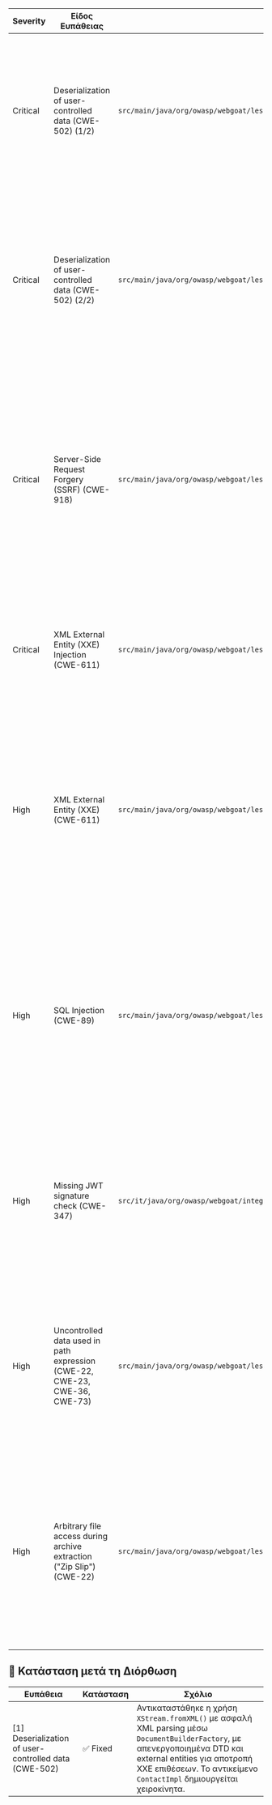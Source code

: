 | Severity | Είδος Ευπάθειας | Αρχείο | Περιγραφή | Περιγραφή της Ευπάθειας | Απόσπασμα Κώδικα | Προτεινόμενα Μέτρα | Σύνδεσμος |
|----------|------------------|--------|------------|---------------------------|-------------------|----------------------|-----------|
| Critical | Deserialization of user-controlled data (CWE-502) (1/2) | `src/main/java/org/owasp/webgoat/lessons/vulnerablecomponents/VulnerableComponentsLesson.java` | Η αποδοχή ακατέργαστων δεδομένων από τον χρήστη και η χρήση της XStream για deserialization επιτρέπει την εκτέλεση αυθαίρετου κώδικα. | Η ευπάθεια αφορά την **απροστάτευτη αποσειριοποίηση**. Η χρήση βιβλιοθηκών όπως XStream επιτρέπει σε επιτιθέμενο να δημιουργήσει αυθαίρετα αντικείμενα, οδηγώντας σε απομακρυσμένη εκτέλεση κώδικα, DoS ή άλλες καταχρήσεις. | ```java\ncontact = (Contact) xstream.fromXML(payload);\n``` | - Αποφυγή χρήσης μη αξιόπιστων δεδομένων.\n- Αντικατάσταση με ασφαλείς μορφές (π.χ. JSON χωρίς auto-binding).\n- Περιορισμός επιτρεπτών τύπων με `allowTypes()` ή `denyTypes()`.\n- Ενεργοποίηση ασφαλούς λειτουργίας (safe mode).\n- Χρήση ασφαλέστερων βιβλιοθηκών (π.χ. Jackson με απενεργοποιημένο default typing). | [View on GitHub](https://github.com/StergiosMoutzikos/WebGoat/security/code-scanning/35) |
| Critical | Deserialization of user-controlled data (CWE-502) (2/2) | `src/main/java/org/owasp/webgoat/lessons/deserialization/InsecureDeserializationTask.java` | Η χρήση του `ObjectInputStream` για deserialization μη αξιόπιστων δεδομένων Base64-encoded επιτρέπει την εκτέλεση αυθαίρετου κώδικα, ακόμη και πριν επιστραφεί το αντικείμενο. | Η ευπάθεια βασίζεται στην **απροστάτευτη αποσειριοποίηση** όπως ορίζεται από το [CWE-502](https://cwe.mitre.org/data/definitions/502.html). Επιτιθέμενοι μπορούν να κατασκευάσουν σύνθετα αντικείμενα ώστε να εκτελέσουν κακόβουλο κώδικα κατά την αποσειριοποίηση. | ```java\nObjectInputStream ois = new ObjectInputStream(\n    new ByteArrayInputStream(Base64.getDecoder().decode(b64token)));\nObject o = ois.readObject();\n``` | - Αποφυγή χρήσης `ObjectInputStream` με μη αξιόπιστα δεδομένα.\n- Χρήση εναλλακτικών μεθόδων (π.χ. JSON parsing με προκαθορισμένους τύπους).\n- Εάν είναι απαραίτητο, χρήση βιβλιοθηκών όπως `ValidatingObjectInputStream` (Apache Commons IO) με whitelist τύπων.\n- Αποτροπή δημιουργίας αντικειμένων μη αναμενόμενων τύπων (π.χ. μέσω `instanceof` ή με κατάλληλη λογική filtering πριν τη χρήση). | [View on GitHub](https://github.com/StergiosMoutzikos/WebGoat/security/code-scanning/34) |
| Critical | Server-Side Request Forgery (SSRF) (CWE-918) | `src/main/java/org/owasp/webgoat/lessons/ssrf/SSRFTask2.java` | Χρήση της παραμέτρου `url` από τον χρήστη χωρίς επαλήθευση και ενσωμάτωσή της απευθείας σε HTTP αίτημα μέσω της κλάσης `URL`. Αυτό επιτρέπει σε επιτιθέμενο να κατευθύνει τον server να κάνει αιτήματα σε μη εξουσιοδοτημένους προορισμούς. | Η ευπάθεια ανήκει στην κατηγορία **CWE-918: Server-Side Request Forgery (SSRF)**. Ο επιτιθέμενος μπορεί να εξαναγκάσει τον server να κάνει HTTP/HTTPS αιτήματα εσωτερικά ή σε εξωτερικά endpoints, προσπερνώντας firewall ή προκαλώντας πρόσβαση σε ευαίσθητα εσωτερικά συστήματα. | ```java\nif (url.matches("http://ifconfig\\.pro")) {\n  try (InputStream in = new URL(url).openStream()) {\n    html = new String(in.readAllBytes(), StandardCharsets.UTF_8); // ...\n  }\n}``` | - Μην χρησιμοποιείτε απευθείας URLs από τον χρήστη.\n- Ορίστε whitelist με επιτρεπόμενους hosts/URLs και ελέγξτε τα δεδομένα εισόδου έναντι αυτής.\n- Απομονώστε τους εξωτερικούς πόρους από το εσωτερικό δίκτυο.\n- Εφαρμόστε καταγραφή (logging) και παρακολούθηση για αιτήματα από δυναμικά URLs. | [View on GitHub](https://github.com/StergiosMoutzikos/WebGoat/security/code-scanning/19) |
| Critical | XML External Entity (XXE) Injection (CWE-611) | `src/main/java/org/owasp/webgoat/lessons/xxe/CommentsCache.java` | Parsing XML με αδύναμη ή μη ασφαλή ρύθμιση του XML parser, επιτρέπει επιθέσεις XXE μέσω εξωτερικών entity references. | Το parsing μη αξιόπιστων XML αρχείων με ενεργοποιημένα external entities μπορεί να οδηγήσει σε αποκάλυψη αρχείων, DoS ή SSRF επιθέσεις. | ```java\nxif.setProperty(XMLConstants.ACCESS_EXTERNAL_SCHEMA, ""); // compliant\n\nvar xsr = xif.createXMLStreamReader(new StringReader(xml));\nvar unmarshaller = jc.createUnmarshaller();\nreturn (Comment) unmarshaller.unmarshal(xsr);\n``` | - Απενεργοποίηση Document Type Declarations (DTDs).\n- Απενεργοποίηση parsing εξωτερικών γενικών και παραμετρικών entities.\n- Εφαρμογή ορίων expansion entities για αποφυγή DoS.\n- Αναφορά στο OWASP XML Entity Prevention Cheat Sheet και χρήση ασφαλών ρυθμίσεων ανά XML parser. | [View on GitHub](https://github.com/StergiosMoutzikos/WebGoat/security/code-scanning/18) |
| High | XML External Entity (XXE) (CWE-611) | `src/main/java/org/owasp/webgoat/lessons/xxe/CommentsCache.java` | Το πρόγραμμα κάνει ανάλυση XML από δεδομένα που ελέγχει ο χρήστης, χωρίς κατάλληλη απενεργοποίηση των εξωτερικών οντοτήτων (external entities), επιτρέποντας εν δυνάμει επιθέσεις ανάγνωσης αρχείων ή SSRF. | Η ευπάθεια εμπίπτει στην **CWE-611: Improper Restriction of XML External Entity Reference**. Μπορεί να επιτρέψει σε έναν επιτιθέμενο να διαβάσει αρχεία από το σύστημα, να εκτελέσει DoS επιθέσεις ή να αναγκάσει τον server να κάνει αιτήματα HTTP σε τρίτους πόρους. | ```java\nxif.setProperty(XMLConstants.ACCESS_EXTERNAL_SCHEMA, ""); // compliant\n...\nvar xsr = xif.createXMLStreamReader(new StringReader(xml));\nvar unmarshaller = jc.createUnmarshaller();\nreturn (Comment) unmarshaller.unmarshal(xsr);``` | - Απενεργοποιήστε τις εξωτερικές οντότητες (DTDs) και τις εξωτερικές παραμέτρους με `setFeature` ή αντίστοιχες μεθόδους στον parser που χρησιμοποιείτε.\n- Ακολουθήστε τις κατευθυντήριες γραμμές του [OWASP XML External Entity (XXE) Prevention Cheat Sheet](https://cheatsheetseries.owasp.org/cheatsheets/XML_External_Entity_Prevention_Cheat_Sheet.html).\n- Επιβεβαιώστε ότι χρησιμοποιείτε ασφαλείς ρυθμίσεις κατά τη δημιουργία του `XMLInputFactory`, `DocumentBuilderFactory`, `Unmarshaller`, κλπ. | [View on GitHub](https://github.com/StergiosMoutzikos/WebGoat/security/code-scanning/18) |
| High | SQL Injection (CWE-89) | `src/main/java/org/owasp/webgoat/lessons/sqlinjection/mitigation/Servers.java` | Η SQL ερώτηση δημιουργείται με συνένωση (concatenation) κειμένου που ελέγχεται από τον χρήστη, επιτρέποντας πιθανή SQL injection επίθεση. | Η ευπάθεια εμπίπτει στην **CWE-89: Improper Neutralization of Special Elements used in an SQL Command ('SQL Injection')**. Αν ένας επιτιθέμενος μπορεί να τροποποιήσει την τιμή που εισάγεται στη μεταβλητή `column`, μπορεί να αλλάξει τη συμπεριφορά της SQL εντολής και να αποκτήσει μη εξουσιοδοτημένη πρόσβαση σε δεδομένα. | ```java\nconnection.prepareStatement(\n  "select id, hostname, ip, mac, status, description from SERVERS where status <> 'out of order' order by " + column\n)``` | - Μην χρησιμοποιείτε string concatenation για την κατασκευή SQL ερωτημάτων με είσοδο χρήστη.\n- Χρησιμοποιήστε **PreparedStatement** με ασφαλείς παραμέτρους `?` και `setString()` ή `setInt()` για να εισάγετε τιμές.\n- Αν το `column` πρέπει να είναι παραμετρικό, φτιάξτε whitelist με επιτρεπόμενες στήλες και επιλέξτε με βάση αυτήν. | [View on GitHub](https://github.com/StergiosMoutzikos/WebGoat/security/code-scanning/58) |
| High | Missing JWT signature check (CWE-347) | `src/it/java/org/owasp/webgoat/integration/JWTLessonIntegrationTest.java` | Η παράλειψη επαλήθευσης της υπογραφής JWT επιτρέπει σε επιτιθέμενους να δημιουργήσουν αυθαίρετα JWT που γίνονται αποδεκτά. | Το JWT αποτελείται από header, payload και signature. Η χρήση της μεθόδου `parse` της βιβλιοθήκης io.jsonwebtoken.jjwt δεν επαληθεύει την υπογραφή, αφήνοντας την εφαρμογή ευάλωτη. | ```java\nprivate String getSecretToken(String token) {\n  for (String key : JWTSecretKeyEndpoint.SECRETS) {\n    try {\n      Jwt jwt = Jwts.parser().setSigningKey(TextCodec.BASE64.encode(key)).parse(token);\n    } catch (JwtException e) {\n      continue;\n    }\n  }\n}\n``` | - Πάντα να επαληθεύετε την υπογραφή με τις μεθόδους `parseClaimsJws` ή `parsePlaintextJws`.\n- Να αντικαθιστάτε την χρήση της `parse` με τις πιο ασφαλείς μεθόδους.\n- Αν χρησιμοποιείτε `JwtHandlerAdapter`, να υπερκαλύπτετε τις κατάλληλες μεθόδους που κάνουν επαλήθευση.\n- Ενημερώστε τον κώδικα ώστε να απορρίπτει JWT χωρίς έγκυρη υπογραφή. | [View on GitHub](https://github.com/StergiosMoutzikos/WebGoat/security/code-scanning/10) |
| High | Uncontrolled data used in path expression (CWE-22, CWE-23, CWE-36, CWE-73)| `src/main/java/org/owasp/webgoat/lessons/pathtraversal/ProfileUploadBase.java` | Η χρήση μη ελεγχόμενων δεδομένων για κατασκευή διαδρομών αρχείων επιτρέπει πρόσβαση ή τροποποίηση μη αναμενόμενων πόρων. | Ο επιτιθέμενος μπορεί να εισάγει ειδικούς χαρακτήρες όπως ".." σε μονοπάτια, επιτρέποντας πρόσβαση σε ευαίσθητα αρχεία ή αλλοίωση συμπεριφοράς εφαρμογής. | ```java\ntry {\n  var uploadedFile = new File(uploadDirectory, fullName);\n  uploadedFile.createNewFile();\n  FileCopyUtils.copy(file.getBytes(), uploadedFile);\n  if (attemptWasMade(uploadDirectory, uploadedFile)) {\n    // ...\n  }\n}\n``` | - Επαληθεύστε τα δεδομένα χρήστη πριν τα χρησιμοποιήσετε σε μονοπάτια αρχείων.\n- Ελέγξτε ότι η κανονικοποιημένη διαδρομή είναι σχετική και δεν περιέχει "..".\n- Αν το μονοπάτι πρέπει να είναι μόνο όνομα αρχείου, απορρίψτε εισροές με χαρακτήρες διαδρομής ή "..".\n- Προτιμήστε whitelist επιτρεπτών προτύπων.\n- Ελέγξτε ότι το τελικό μονοπάτι παραμένει εντός ασφαλούς φακέλου.\n | [View on GitHub](https://github.com/StergiosMoutzikos/WebGoat/security/code-scanning/21) |
| High | Arbitrary file access during archive extraction ("Zip Slip") (CWE-22) | `src/main/java/org/owasp/webgoat/lessons/pathtraversal/ProfileZipSlip.java` | Μη ελεγχόμενη πρόσβαση σε αρχεία κατά την εξαγωγή αρχείων zip, επιτρέποντας directory traversal και πιθανή τροποποίηση αρχείων εκτός του φακέλου προορισμού. | Τα ονόματα αρχείων εντός ενός zip αρχείου μπορεί να περιέχουν ειδικούς χαρακτήρες, όπως "..", που επιτρέπουν την εξαγωγή αρχείων εκτός του προβλεπόμενου φακέλου. Αυτό μπορεί να οδηγήσει σε διαρροή ή τροποποίηση ευαίσθητων αρχείων. | ```java\nEnumeration<? extends ZipEntry> entries = zip.entries();\nwhile (entries.hasMoreElements()) {\n  ZipEntry e = entries.nextElement();\n  File f = new File(tmpZipDirectory.toFile(), e.getName());\n  InputStream is = zip.getInputStream(e);\n  Files.copy(is, f.toPath(), StandardCopyOption.REPLACE_EXISTING);\n}\n``` | - Επαληθεύστε ότι η κανονικοποιημένη πλήρης διαδρομή του αρχείου ξεκινά με το φάκελο προορισμού.\n- Χρησιμοποιήστε `File.getCanonicalFile()` ή `Path.normalize()` για κανονικοποίηση.\n- Ελέγξτε με `Path.startsWith()` για να βεβαιωθείτε ότι το αρχείο δεν βγαίνει εκτός φακέλου.\n- Εναλλακτικά, χρησιμοποιήστε whitelist με επιτρεπτά ονόματα αρχείων.\n- Αν η διαδρομή είναι ανεπιθύμητη, απορρίψτε το αρχείο με εξαίρεση. | [View on GitHub](https://github.com/StergiosMoutzikos/WebGoat/security/code-scanning/33) |


## 🔁 Κατάσταση μετά τη Διόρθωση

| Ευπάθεια                     | Κατάσταση | Σχόλιο |
|-----------------------------|-----------|--------|
| [1] Deserialization of user-controlled data (CWE-502) | ✅ Fixed   | Αντικαταστάθηκε η χρήση `XStream.fromXML()` με ασφαλή XML parsing μέσω `DocumentBuilderFactory`, με απενεργοποιημένα DTD και external entities για αποτροπή XXE επιθέσεων. Το αντικείμενο `ContactImpl` δημιουργείται χειροκίνητα. |



